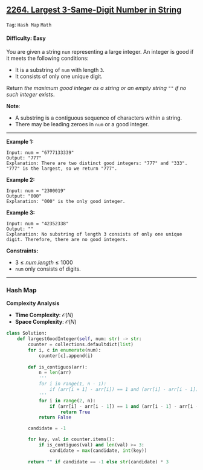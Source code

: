 ## [2264. Largest 3-Same-Digit Number in String](https://leetcode.com/problems/largest-3-same-digit-number-in-string)

```Tag```: ```Hash Map``` ```Math```

#### Difficulty: Easy

You are given a string ```num``` representing a large integer. An integer is good if it meets the following conditions:

- It is a substring of ```num``` with length ```3```.
- It consists of only one unique digit.

Return _the maximum good integer as a string or an empty string ```""``` if no such integer exists_.

__Note__:

- A substring is a contiguous sequence of characters within a string.
- There may be leading zeroes in ```num``` or a good integer.

---

__Example 1:__
```
Input: num = "6777133339"
Output: "777"
Explanation: There are two distinct good integers: "777" and "333".
"777" is the largest, so we return "777".
```

__Example 2:__
```
Input: num = "2300019"
Output: "000"
Explanation: "000" is the only good integer.
```

__Example 3:__
```
Input: num = "42352338"
Output: ""
Explanation: No substring of length 3 consists of only one unique digit. Therefore, there are no good integers.
```

__Constraints:__

- $3 \le num.length \le 1000$
- ```num``` only consists of digits.

---

### Hash Map

__Complexity Analysis__

- __Time Complexity__: $\mathcal{O}(N)$
- __Space Complexity__: $\mathcal{O}(N)$

```Python
class Solution:
    def largestGoodInteger(self, num: str) -> str:
        counter = collections.defaultdict(list)
        for i, c in enumerate(num):
            counter[c].append(i)
        
        def is_contiguos(arr):
            n = len(arr)
            '''
            for i in range(1, n - 1):
                if (arr[i + 1] - arr[i]) == 1 and (arr[i] - arr[i - 1]) == 1:
            '''
            for i in range(2, n):
                if (arr[i] - arr[i - 1]) == 1 and (arr[i - 1] - arr[i - 2]) == 1:
                    return True
            return False

        candidate = -1

        for key, val in counter.items():
            if is_contiguos(val) and len(val) >= 3:
                candidate = max(candidate, int(key))
        
        return "" if candidate == -1 else str(candidate) * 3
```
